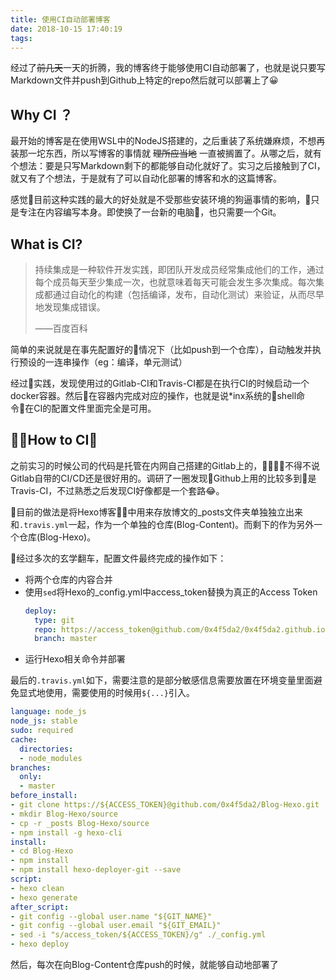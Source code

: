 ```yaml
---
title: 使用CI自动部署博客
date: 2018-10-15 17:40:19
tags:
---
```


经过了~~前几天~~一天的折腾，我的博客终于能够使用CI自动部署了，也就是说只要写Markdown文件并push到Github上特定的repo然后就可以部署上了😀

<!-- more -->

## Why CI ？

最开始的博客是在使用WSL中的NodeJS搭建的，之后重装了系统嫌麻烦，不想再装那一坨东西，所以写博客的事情就 ~~理所应当地~~ 一直被搁置了。从哪之后，就有个想法：要是只写Markdown剩下的都能够自动化就好了。实习之后接触到了CI，就又有了个想法，于是就有了可以自动化部署的博客和水的这篇博客。

感觉目前这种实践的最大的好处就是不受那些安装环境的狗逼事情的影响，只是专注在内容编写本身。即使换了一台新的电脑，也只需要一个Git。

## What is CI?

> 持续集成是一种软件开发实践，即团队开发成员经常集成他们的工作，通过每个成员每天至少集成一次，也就意味着每天可能会发生多次集成。每次集成都通过自动化的构建（包括编译，发布，自动化测试）来验证，从而尽早地发现集成错误。
> 
> ——百度百科

简单的来说就是在事先配置好的情况下（比如push到一个仓库），自动触发并执行预设的一连串操作（eg：编译，单元测试）

经过实践，发现使用过的Gitlab-CI和Travis-CI都是在执行CI的时候启动一个docker容器。然后在容器内完成对应的操作，也就是说*inx系统的shell命令在CI的配置文件里面完全是可用。

## How to CI？

之前实习的时候公司的代码是托管在内网自己搭建的Gitlab上的，不得不说Gitlab自带的CI/CD还是很好用的。调研了一圈发现Github上用的比较多到是Travis-CI，不过熟悉之后发现CI好像都是一个套路😂。

目前的做法是将Hexo博客中用来存放博文的_posts文件夹单独独立出来和`.travis.yml`一起，作为一个单独的仓库(Blog-Content)。而剩下的作为另外一个仓库(Blog-Hexo)。

经过多次的玄学翻车，配置文件最终完成的操作如下：
* 将两个仓库的内容合并
* 使用`sed`将Hexo的_config.yml中access_token替换为真正的Access Token
  ```yml
  deploy:
    type: git
    repo: https://access_token@github.com/0x4f5da2/0x4f5da2.github.io.git
    branch: master
  ```
* 运行Hexo相关命令并部署

最后的`.travis.yml`如下，需要注意的是部分敏感信息需要放置在环境变量里面避免显式地使用，需要使用的时候用`${...}`引入。

```yml
language: node_js
node_js: stable
sudo: required
cache:
  directories:
  - node_modules
branches:
  only:
  - master
before_install:
- git clone https://${ACCESS_TOKEN}@github.com/0x4f5da2/Blog-Hexo.git
- mkdir Blog-Hexo/source
- cp -r _posts Blog-Hexo/source
- npm install -g hexo-cli
install:
- cd Blog-Hexo
- npm install
- npm install hexo-deployer-git --save
script:
- hexo clean
- hexo generate
after_script:
- git config --global user.name "${GIT_NAME}"
- git config --global user.email "${GIT_EMAIL}"
- sed -i "s/access_token/${ACCESS_TOKEN}/g" ./_config.yml
- hexo deploy
```

然后，每次在向Blog-Content仓库push的时候，就能够自动地部署了
